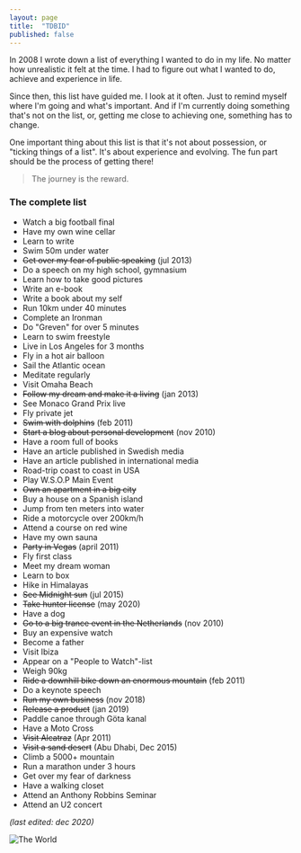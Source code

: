 ```yaml
---
layout: page
title:  "TDBID"
published: false
---
```

In 2008 I wrote down a list of everything I wanted to do in my life. No matter how unrealistic it felt at the time. I had to figure out what I wanted to do, achieve and experience in life.

Since then, this list have guided me. I look at it often. Just to remind myself where I'm going and what's important. And if I'm currently doing something that's not on the list, or, getting me close to achieving one, something has to change.

One important thing about this list is that it's not about possession, or "ticking things of a list". It's about experience and evolving. The fun part should be the process of getting there!

> The journey is the reward.

### The complete list

+ Watch a big football final
+ Have my own wine cellar
+ Learn to write
+ Swim 50m under water
+ ~~Get over my fear of public speaking~~ (jul 2013)
+ Do a speech on my high school, gymnasium
+ Learn how to take good pictures
+ Write an e-book
+ Write a book about my self
+ Run 10km under 40 minutes
+ Complete an Ironman
+ Do "Greven" for over 5 minutes
+ Learn to swim freestyle
+ Live in Los Angeles for 3 months
+ Fly in a hot air balloon
+ Sail the Atlantic ocean
+ Meditate regularly
+ Visit Omaha Beach
+ ~~Follow my dream and make it a living~~ (jan 2013)
+ See Monaco Grand Prix live
+ Fly private jet
+ ~~Swim with dolphins~~ (feb 2011)
+ ~~Start a blog about personal development~~ (nov 2010)
+ Have a room full of books
+ Have an article published in Swedish media
+ Have an article published in international media
+ Road-trip coast to coast in USA
+ Play W.S.O.P Main Event
+ ~~Own an apartment in a big city~~
+ Buy a house on a Spanish island
+ Jump from ten meters into water
+ Ride a motorcycle over 200km/h
+ Attend a course on red wine
+ Have my own sauna
+ ~~Party in Vegas~~ (april 2011)
+ Fly first class
+ Meet my dream woman
+ Learn to box
+ Hike in Himalayas
+ ~~See Midnight sun~~ (jul 2015)
+ ~~Take hunter license~~ (may 2020)
+ Have a dog
+ ~~Go to a big trance event in the Netherlands~~ (nov 2010)
+ Buy an expensive watch
+ Become a father
+ Visit Ibiza
+ Appear on a "People to Watch"-list
+ Weigh 90kg
+ ~~Ride a downhill bike down an enormous mountain~~ (feb 2011)
+ Do a keynote speech
+ ~~Run my own business~~ (nov 2018)
+ ~~Release a product~~ (jan 2019)
+ Paddle canoe through Göta kanal
+ Have a Moto Cross
+ ~~Visit Alcatraz~~ (Apr 2011)
+ ~~Visit a sand desert~~ (Abu Dhabi, Dec 2015)
+ Climb a 5000+ mountain
+ Run a marathon under 3 hours
+ Get over my fear of darkness
+ Have a walking closet
+ Attend an Anthony Robbins Seminar
+ Attend an U2 concert

_(last edited: dec 2020)_

![The World](/assets/map.png "The World")
